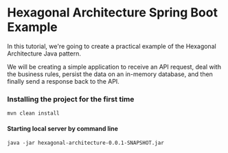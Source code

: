 # Hexagonal Architecture Spring Boot Example
In this tutorial, we're going to create a practical example of the Hexagonal Architecture Java pattern.

We will be creating a simple application to receive an API request, deal with the business rules, persist the data on an in-memory database, and then finally send a response back to the API.

### Installing the project for the first time

```mvn clean install```

#### Starting local server by command line
 ```java -jar hexagonal-architecture-0.0.1-SNAPSHOT.jar```
